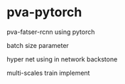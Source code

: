 # pva-pytorch

pva-fatser-rcnn using pytorch

batch size parameter

hyper net using in network backstone

multi-scales train implement